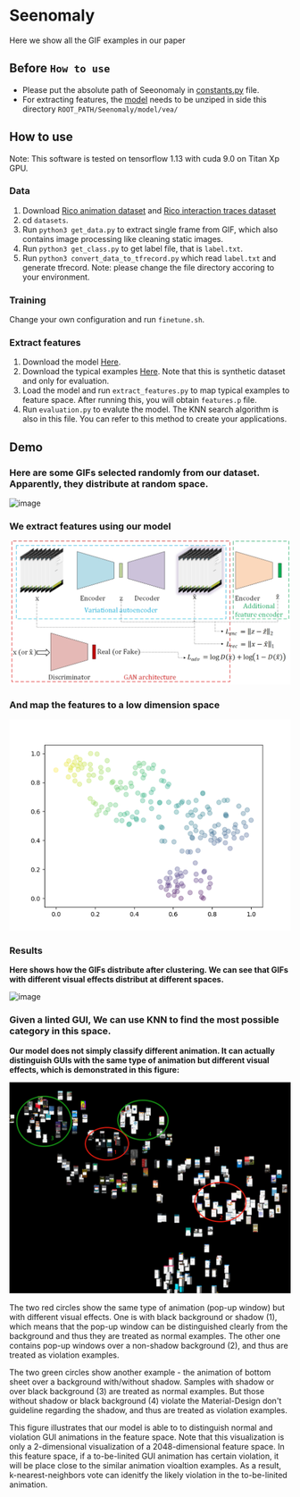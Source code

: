 # Seenomaly

Here we show all the GIF examples in our paper

## Before `How to use` 

* Please put the absolute path of Seeonomaly in [constants.py](constants.py) file.
* For extracting features, the [model](https://drive.google.com/file/d/1g270LMhu-6kvP_Qswo2hEQM4h3r2FXUD/view?usp=sharing) needs to be unziped in side this directory `ROOT_PATH/Seenomaly/model/vea/`

<!-- ### Figure 1 (a)

<div align="center">
    <img src="https://github.com/DehaiZhao/Seenomaly/blob/master/image/sheet1.gif" width="300">
    <img src="https://github.com/DehaiZhao/Seenomaly/blob/master/image/sheet2.gif" width="300">
</div>

### Figure 1 (b)
<div align="center">
    <img src="https://github.com/DehaiZhao/Seenomaly/blob/master/image/card2.gif" width="300">
    <img src="https://github.com/DehaiZhao/Seenomaly/blob/master/image/card1.gif" width="300">
</div>


### Figure 5
<div align="center">
    <img src="https://github.com/DehaiZhao/Seenomaly/blob/master/image/5a.gif" width="200">
    <img src="https://github.com/DehaiZhao/Seenomaly/blob/master/image/5b.gif" width="200">
    <img src="https://github.com/DehaiZhao/Seenomaly/blob/master/image/5c.gif" width="200">
    <img src="https://github.com/DehaiZhao/Seenomaly/blob/master/image/5d.gif" width="200">
</div>

### Figure 6
<div align="center">
    <img src="https://github.com/DehaiZhao/Seenomaly/blob/master/image/6a.gif" width="200">
    <img src="https://github.com/DehaiZhao/Seenomaly/blob/master/image/6b.gif" width="200">
    <img src="https://github.com/DehaiZhao/Seenomaly/blob/master/image/6c.jpg" width="200">
    <img src="https://github.com/DehaiZhao/Seenomaly/blob/master/image/6d.gif" width="200">
</div>

<div align="center">
    <img src="https://github.com/DehaiZhao/Seenomaly/blob/master/image/6e.jpg" width="200">
    <img src="https://github.com/DehaiZhao/Seenomaly/blob/master/image/6f.gif" width="200">
    <img src="https://github.com/DehaiZhao/Seenomaly/blob/master/image/6g.gif" width="200">
    <img src="https://github.com/DehaiZhao/Seenomaly/blob/master/image/6h.gif" width="200">
</div>

### Figure 7
<div align="center">
    <img src="https://github.com/DehaiZhao/Seenomaly/blob/master/image/71.gif" width="200">
    <img src="https://github.com/DehaiZhao/Seenomaly/blob/master/image/72.gif" width="200">
    <img src="https://github.com/DehaiZhao/Seenomaly/blob/master/image/73.gif" width="200">
    <img src="https://github.com/DehaiZhao/Seenomaly/blob/master/image/74.gif" width="200">
</div>

<div align="center">
    <img src="https://github.com/DehaiZhao/Seenomaly/blob/master/image/75.gif" width="200">
    <img src="https://github.com/DehaiZhao/Seenomaly/blob/master/image/76.jpg" width="200">
    <img src="https://github.com/DehaiZhao/Seenomaly/blob/master/image/77.jpg" width="200">
</div>

### Synthetic examples

<div align="center">
    <img src="https://github.com/DehaiZhao/Seenomaly/blob/master/image/21.gif" width="200">
    <img src="https://github.com/DehaiZhao/Seenomaly/blob/master/image/22.gif" width="200">
    <img src="https://github.com/DehaiZhao/Seenomaly/blob/master/image/23.gif" width="200">
    <img src="https://github.com/DehaiZhao/Seenomaly/blob/master/image/24.gif" width="200">
</div>

<div align="center">
    <img src="https://github.com/DehaiZhao/Seenomaly/blob/master/image/81.gif" width="200">
    <img src="https://github.com/DehaiZhao/Seenomaly/blob/master/image/82.gif" width="200">
    <img src="https://github.com/DehaiZhao/Seenomaly/blob/master/image/83.gif" width="200">
    <img src="https://github.com/DehaiZhao/Seenomaly/blob/master/image/84.gif" width="200">
</div>

<div align="center">
    <img src="https://github.com/DehaiZhao/Seenomaly/blob/master/image/31.gif" width="200">
    <img src="https://github.com/DehaiZhao/Seenomaly/blob/master/image/32.gif" width="200">
    <img src="https://github.com/DehaiZhao/Seenomaly/blob/master/image/33.gif" width="200">
    <img src="https://github.com/DehaiZhao/Seenomaly/blob/master/image/34.gif" width="200">
</div>

<div align="center">
    <img src="https://github.com/DehaiZhao/Seenomaly/blob/master/image/91.gif" width="200">
    <img src="https://github.com/DehaiZhao/Seenomaly/blob/master/image/92.gif" width="200">
    <img src="https://github.com/DehaiZhao/Seenomaly/blob/master/image/93.gif" width="200">
    <img src="https://github.com/DehaiZhao/Seenomaly/blob/master/image/94.gif" width="200">
</div>

### Here are real-world examples

<div align="center">
    <img src="https://github.com/DehaiZhao/Seenomaly/blob/master/image/11.gif" width="200">
    <img src="https://github.com/DehaiZhao/Seenomaly/blob/master/image/r17.gif" width="200">
    <img src="https://github.com/DehaiZhao/Seenomaly/blob/master/image/41.gif" width="200">
    <img src="https://github.com/DehaiZhao/Seenomaly/blob/master/image/r617.gif" width="200">
</div>

<div align="center">
    <img src="https://github.com/DehaiZhao/Seenomaly/blob/master/image/flipcard1.gif" width="200">
    <img src="https://github.com/DehaiZhao/Seenomaly/blob/master/image/flipcard2.gif" width="200">
</div>

We can see that synthetic data has the same visual effect complexity with real-world data, and it is actually not easy data, which means synthetic data can evaluate our model.
 -->
## How to use

Note: This software is tested on tensorflow 1.13 with cuda 9.0 on Titan Xp GPU.

### Data

1. Download [Rico animation dataset](https://storage.googleapis.com/crowdstf-rico-uiuc-4540/rico_dataset_v0.1/animations.tar.gz) and [Rico interaction traces dataset](https://storage.googleapis.com/crowdstf-rico-uiuc-4540/rico_dataset_v0.1/traces.tar.gz)
2. cd `datasets`.
3. Run `python3 get_data.py` to extract single frame from GIF, which also contains image processing like cleaning static images.
4. Run `python3 get_class.py` to get label file, that is `label.txt`.
5. Run `python3 convert_data_to_tfrecord.py` which read `label.txt` and generate tfrecord.
Note: please change the file directory accoring to your environment.

### Training

Change your own configuration and run `finetune.sh`.

### Extract features

1. Download the model [Here](https://drive.google.com/file/d/1g270LMhu-6kvP_Qswo2hEQM4h3r2FXUD/view?usp=sharing).
2. Download the typical examples [Here](https://drive.google.com/file/d/1L68fETqmm2HYz_ZlKbEYxF9f0BI0p7v6/view?usp=sharing). Note that this is synthetic dataset and only for evaluation.
3. Load the model and run `extract_features.py` to map typical examples to feature space. After running this, you will obtain `features.p` file.
4. Run `evaluation.py` to evalute the model. The KNN search algorithm is also in this file. You can refer to this method to create your applications.

## Demo

### Here are some GIFs selected randomly from our dataset. Apparently, they distribute at random space.

![image](https://github.com/DehaiZhao/Seenomaly/blob/master/image/origin.gif)

### We extract features using our model

![image](https://github.com/DehaiZhao/Seenomaly/blob/master/image/model.jpg)

### And map the features to a low dimension space

![image](https://github.com/DehaiZhao/Seenomaly/blob/master/image/scatter.png)

### Results
**Here shows how the GIFs distribute after clustering. We can see that GIFs with different visual effects distribut at different spaces.**

![image](https://github.com/DehaiZhao/Seenomaly/blob/master/image/cluster.gif)

### Given a linted GUI, We can use KNN to find the most possible category in this space.

**Our model does not simply classify different animation. It can actually distinguish GUIs with the same type of animation but different visual effects, which is demonstrated in this figure:**

![image](https://github.com/DehaiZhao/Seenomaly/blob/master/image/d.png)

The two red circles show the same type of animation (pop-up window) but with different visual effects. One is with black background or shadow (1), which means that the pop-up  window can be distinguished clearly from the background and thus they are treated as normal examples. The other one contains pop-up windows over a non-shadow background (2), and thus are treated as violation examples.

The two green circles show another example - the animation of bottom sheet over a background with/without shadow. Samples with shadow or over black background (3) are treated as normal examples. But those without shadow or black background (4) violate the Material-Design don't guideline regarding the shadow, and thus are treated as violation examples.

This figure illustrates that our model is able to to distinguish normal and violation GUI animations in the feature space. Note that this visualization is only a 2-dimensional visualization of a 2048-dimensional feature space. In this feature space, if a to-be-linited GUI animation has certain violation, it will be place close to the similar animation vioaltion examples. As a result, k-nearest-neighbors vote can idenitfy the likely violation in the to-be-linited animation.




